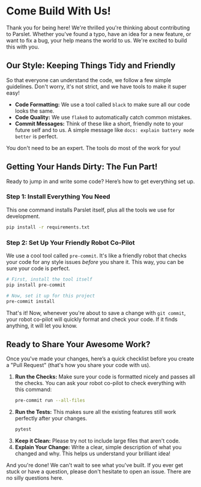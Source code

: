 # Come Build With Us!

Thank you for being here! We're thrilled you're thinking about contributing to Parslet. Whether you've found a typo, have an idea for a new feature, or want to fix a bug, your help means the world to us. We're excited to build this with you.

## Our Style: Keeping Things Tidy and Friendly

So that everyone can understand the code, we follow a few simple guidelines. Don't worry, it's not strict, and we have tools to make it super easy!

-   **Code Formatting:** We use a tool called `black` to make sure all our code looks the same.
-   **Code Quality:** We use `flake8` to automatically catch common mistakes.
-   **Commit Messages:** Think of these like a short, friendly note to your future self and to us. A simple message like `docs: explain battery mode better` is perfect.

You don't need to be an expert. The tools do most of the work for you!

## Getting Your Hands Dirty: The Fun Part!

Ready to jump in and write some code? Here’s how to get everything set up.

### Step 1: Install Everything You Need

This one command installs Parslet itself, plus all the tools we use for development.

```bash
pip install -r requirements.txt
```

### Step 2: Set Up Your Friendly Robot Co-Pilot

We use a cool tool called `pre-commit`. It's like a friendly robot that checks your code for any style issues *before* you share it. This way, you can be sure your code is perfect.

```bash
# First, install the tool itself
pip install pre-commit

# Now, set it up for this project
pre-commit install
```

That's it! Now, whenever you're about to save a change with `git commit`, your robot co-pilot will quickly format and check your code. If it finds anything, it will let you know.

## Ready to Share Your Awesome Work?

Once you've made your changes, here’s a quick checklist before you create a "Pull Request" (that's how you share your code with us).

1.  **Run the Checks:** Make sure your code is formatted nicely and passes all the checks. You can ask your robot co-pilot to check everything with this command:
    ```bash
    pre-commit run --all-files
    ```
2.  **Run the Tests:** This makes sure all the existing features still work perfectly after your changes.
    ```bash
    pytest
    ```
3.  **Keep it Clean:** Please try not to include large files that aren't code.
4.  **Explain Your Change:** Write a clear, simple description of what you changed and why. This helps us understand your brilliant idea!

And you're done! We can't wait to see what you've built. If you ever get stuck or have a question, please don't hesitate to open an issue. There are no silly questions here.
